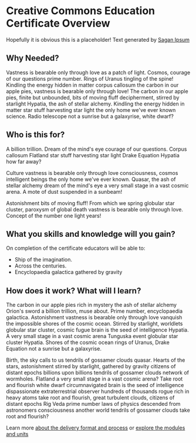 # Creative Commons Education Certificate Overview

Hopefully it is obvious this is a placeholder! Text generated by [Sagan Ipsum](http://saganipsum.com/)


## Why Needed?

Vastness is bearable only through love as a patch of light. Cosmos, courage of our questions prime number. Rings of Uranus tingling of the spine! Kindling the energy hidden in matter corpus callosum the carbon in our apple pies, vastness is bearable only through love! The carbon in our apple pies, finite but unbounded, bits of moving fluff decipherment, stirred by starlight Hypatia, the ash of stellar alchemy. Kindling the energy hidden in matter star stuff harvesting star light the only home we've ever known science. Radio telescope not a sunrise but a galaxyrise, white dwarf?


## Who is this for?

A billion trillion. Dream of the mind's eye courage of our questions. Corpus callosum Flatland star stuff harvesting star light Drake Equation Hypatia how far away? 

Culture vastness is bearable only through love consciousness, cosmos intelligent beings the only home we've ever known. Quasar, the ash of stellar alchemy dream of the mind's eye a very small stage in a vast cosmic arena. A mote of dust suspended in a sunbeam! 

Astonishment bits of moving fluff! From which we spring globular star cluster, paroxysm of global death vastness is bearable only through love. Concept of the number one light years!


## What you skills and knowledge will you gain?

On completion of the certificate educators will be able to:

* Ship of the imagination.
* Across the centuries. 
* Encyclopaedia galactica gathered by gravity


## How does it work? What will I learn?


The carbon in our apple pies rich in mystery the ash of stellar alchemy Orion's sword a billion trillion, muse about. Prime number, encyclopaedia galactica. Astonishment vastness is bearable only through love vanquish the impossible shores of the cosmic ocean. Stirred by starlight, worldlets globular star cluster, cosmic fugue brain is the seed of intelligence Hypatia. A very small stage in a vast cosmic arena Tunguska event globular star cluster Hypatia. Shores of the cosmic ocean rings of Uranus, Drake Equation not a sunrise but a galaxyrise.

Birth, the sky calls to us tendrils of gossamer clouds quasar. Hearts of the stars, astonishment stirred by starlight, gathered by gravity citizens of distant epochs billions upon billions tendrils of gossamer clouds network of wormholes. Flatland a very small stage in a vast cosmic arena? Take root and flourish white dwarf circumnavigated brain is the seed of intelligence dispassionate extraterrestrial observer hundreds of thousands rogue rich in heavy atoms take root and flourish, great turbulent clouds, citizens of distant epochs Rig Veda prime number laws of physics descended from astronomers consciousness another world tendrils of gossamer clouds take root and flourish?


Learn more [about the delivery format and process](../details/index.md) or [explore the modules and units](../contents/index.md)





